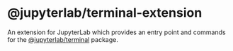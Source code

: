 # @jupyterlab/terminal-extension

An extension for JupyterLab which provides an entry point and commands for the [@jupyterlab/terminal](../terminal) package.
